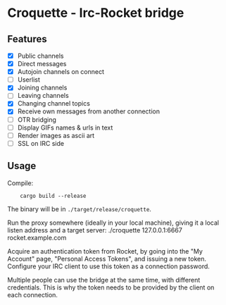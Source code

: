 # Croquette - Irc-Rocket bridge

## Features

 - [X] Public channels
 - [X] Direct messages
 - [X] Autojoin channels on connect
 - [ ] Userlist
 - [X] Joining channels
 - [ ] Leaving channels
 - [X] Changing channel topics
 - [X] Receive own messages from another connection
 - [ ] OTR bridging
 - [ ] Display GIFs names & urls in text
 - [ ] Render images as ascii art
 - [ ] SSL on IRC side

## Usage

Compile:

        cargo build --release

The binary will be in `./target/release/croquette`.

Run the proxy somewhere (ideally in your local machine),
giving it a local listen address and a target server:
        ./croquette 127.0.0.1:6667 rocket.example.com


Acquire an authentication token from Rocket, by going into 
the "My Account" page, "Personal Access Tokens", and issuing
a new token. Configure your IRC client to use this token as a
connection password.


Multiple people can use the bridge at the same time, with different credentials.
This is why the token needs to be provided by the client on each connection.
